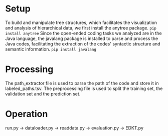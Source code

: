 
# Setup
To build and manipulate tree structures, which facilitates the visualization and analysis of hierarchical data, we first install the anytree package.
`pip install anytree`
Since the open-ended coding tasks we analyzed are in the Java language, the javalang package is installed to parse and process the Java codes, facilitating the extraction of the codes' syntactic structure and semantic information.
`pip install javalang`

# Processing
The path_extractor file is used to parse the path of the code and store it in labeled_paths.tsv.
The preprocessing file is used to split the training set, the validation set and the prediction set.

# Operation
run.py -> dataloader.py -> readdata.py
       -> evaluation.py -> EDKT.py
       
       
